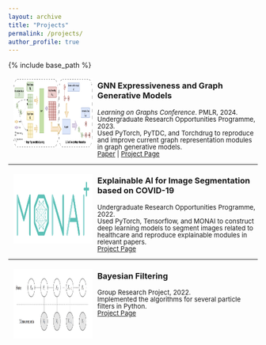 ```yaml
---
layout: archive
title: "Projects"
permalink: /projects/
author_profile: true
---
```


{% include base_path %}

<img style="float: left; margin:5px 10px" src="../images/paper/gnn.png" width="160" height="140">

### GNN Expressiveness and Graph Generative Models
<p style="line-height:1.0">
<font size="2">
<i>Learning on Graphs Conference</i>. PMLR, 2024.<br />
Undergraduate Research Opportunities Programme, 2023.<br />
Used PyTorch, PyTDC, and Torchdrug to reproduce and improve current graph representation modules in
graph generative models.<br />
<a href="https://arxiv.org/abs/2308.11978">Paper</a> |
<a href="https://github.com/Yqcca/graph-generative-models">Project Page</a> 
<br />
</font>
</p>

-----
<img style="float: left; margin:5px 10px" src="../images/paper/monai.png" width="160" height="140">

### Explainable AI for Image Segmentation based on COVID-19
<p style="line-height:1.0">
<font size="2">
Undergraduate Research Opportunities Programme, 2022.<br />
Used PyTorch, Tensorflow, and MONAI to construct deep learning models to segment images related to
healthcare and reproduce explainable modules in relevant papers.<br />
<a href="https://github.com/Yqcca/tutorials">Project Page</a> 
<br />
</font>
</p>

-----
<img style="float: left; margin:5px 10px" src="../images/paper/bayesian.png" width="160" height="140">

### Bayesian Filtering
<p style="line-height:1.0">
<font size="2">
Group Research Project, 2022.<br />
Implemented the algorithms for several particle filters in Python.<br />
<a href="https://github.com/Yqcca/Filters">Project Page</a> 
<br />
</font>
</p>
